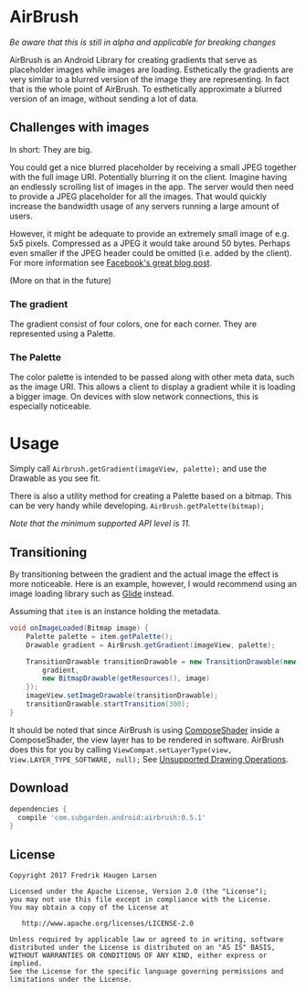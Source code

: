# AirBrush

_Be aware that this is still in alpha and applicable for breaking changes_

AirBrush is an Android Library for creating gradients that serve as placeholder images while images are loading.
Esthetically the gradients are very similar to a blurred version of the image they are representing. In fact that is the whole point of AirBrush.
To esthetically approximate a blurred version of an image, without sending a lot of data.

## Challenges with images
In short: They are big. 

You could get a nice blurred placeholder by receiving a small JPEG together with the full image URI. Potentially blurring it on the client.
Imagine having an endlessly scrolling list of images in the app. The server would then need to provide a JPEG placeholder for all the images. 
That would quickly increase the bandwidth usage of any servers running a large amount of users.

However, it might be adequate to provide an extremely small image of e.g. 5x5 pixels. Compressed as a JPEG it would take around 50 bytes.
Perhaps even smaller if the JPEG header could be omitted (i.e. added by the client). For more information see [Facebook's great blog post](https://code.facebook.com/posts/991252547593574/the-technology-behind-preview-photos).

(More on that in the future)

### The gradient
The gradient consist of four colors, one for each corner. They are represented using a Palette.

### The Palette
The color palette is intended to be passed along with other meta data, such as the image URI. 
This allows a client to display a gradient while it is loading a bigger image. 
On devices with slow network connections, this is especially noticeable. 

# Usage 


Simply call `Airbrush.getGradient(imageView, palette);` and use the Drawable as you see fit.

There is also a utility method for creating a Palette based on a bitmap. This can be very handy while developing.
`AirBrush.getPalette(bitmap);`

_Note that the minimum supported API level is 11._
## Transitioning 

By transitioning between the gradient and the actual image the effect is more noticeable.
Here is an example, however, I would recommend using an image loading library such as [Glide][1] instead.

Assuming that `item` is an instance holding the metadata.

```java
void onImageLoaded(Bitmap image) {
    Palette palette = item.getPalette();
    Drawable gradient = AirBrush.getGradient(imageView, palette);

    TransitionDrawable transitionDrawable = new TransitionDrawable(new Drawable[] {
        gradient,
        new BitmapDrawable(getResources(), image)
    });
    imageView.setImageDrawable(transitionDrawable);
    transitionDrawable.startTransition(300);
}
```

            

It should be noted that since AirBrush is using [ComposeShader] inside a ComposeShader, the view layer has to be rendered in software. AirBrush does this for you by calling
`ViewCompat.setLayerType(view, View.LAYER_TYPE_SOFTWARE, null);` See [Unsupported Drawing Operations][3].


Download
--------

```groovy
dependencies {
  compile 'com.subgarden.android:airbrush:0.5.1'
}
```

License
-------

    Copyright 2017 Fredrik Haugen Larsen

    Licensed under the Apache License, Version 2.0 (the "License");
    you may not use this file except in compliance with the License.
    You may obtain a copy of the License at

       http://www.apache.org/licenses/LICENSE-2.0

    Unless required by applicable law or agreed to in writing, software
    distributed under the License is distributed on an "AS IS" BASIS,
    WITHOUT WARRANTIES OR CONDITIONS OF ANY KIND, either express or implied.
    See the License for the specific language governing permissions and
    limitations under the License.

[1]: https://github.com/bumptech/glide
[ComposeShader]: https://developer.android.com/reference/android/graphics/ComposeShader.html
[3]: https://developer.android.com/guide/topics/graphics/hardware-accel.html#unsupported
